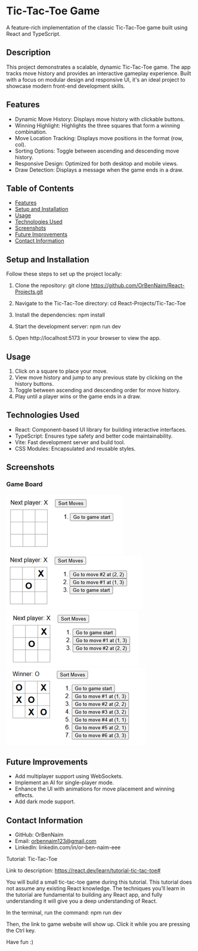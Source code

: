 # Tic-Tac-Toe Game
A feature-rich implementation of the classic Tic-Tac-Toe game built using React and TypeScript.

## Description
This project demonstrates a scalable, dynamic Tic-Tac-Toe game. The app tracks move history and provides an interactive gameplay experience. Built with a focus on modular design and responsive UI, it's an ideal project to showcase modern front-end development skills.

## Features
- Dynamic Move History: Displays move history with clickable buttons.
- Winning Highlight: Highlights the three squares that form a winning combination.
- Move Location Tracking: Displays move positions in the format (row, col).
- Sorting Options: Toggle between ascending and descending move history.
- Responsive Design: Optimized for both desktop and mobile views.
- Draw Detection: Displays a message when the game ends in a draw.

## Table of Contents
- [Features](#features)
- [Setup and Installation](#setup-and-installation)
- [Usage](#usage)
- [Technologies Used](#technologies-used)
- [Screenshots](#screenshots)
- [Future Improvements](#future-improvements) 
- [Contact Information](#contact-information)

## Setup and Installation
Follow these steps to set up the project locally:
1. Clone the repository: 
    git clone https://github.com/OrBenNaim/React-Projects.git

2. Navigate to the Tic-Tac-Toe directory:
    cd React-Projects/Tic-Tac-Toe

3. Install the dependencies:
    npm install

4. Start the development server:
    npm run dev

5. Open http://localhost:5173 in your browser to view the app.

## Usage
1. Click on a square to place your move.
2. View move history and jump to any previous state by clicking on the history buttons.
3. Toggle between ascending and descending order for move history.
4. Play until a player wins or the game ends in a draw.

## Technologies Used
- React: Component-based UI library for building interactive interfaces.
- TypeScript: Ensures type safety and better code maintainability.
- Vite: Fast development server and build tool.
- CSS Modules: Encapsulated and reusable styles.

## Screenshots
### Game Board
![Game Board](src/assets/screenShots/game-board.png)
![Ascending Sort](src/assets/screenShots/ascending-sort.png)
![Descending Sort](src/assets/screenShots/descending-sort.png)
![Announce the winner](src/assets/screenShots/winner.png)

## Future Improvements
- Add multiplayer support using WebSockets.
- Implement an AI for single-player mode.
- Enhance the UI with animations for move placement and winning effects.
- Add dark mode support.

## Contact Information
- GitHub: OrBenNaim
- Email: orbennaim123@gmail.com
- LinkedIn: linkedin.com/in/or-ben-naim-eee













Tutorial: Tic-Tac-Toe

Link to description: https://react.dev/learn/tutorial-tic-tac-toe#

You will build a small tic-tac-toe game during this tutorial. This tutorial does not assume any existing React knowledge. The techniques you’ll learn in the tutorial are fundamental to building any React app, and fully understanding it will give you a deep understanding of React.

In the terminal, run the command: 
npm run dev

Then, the link to game website will show up.
Click it while you are pressing the Ctrl key.

Have fun :)